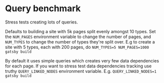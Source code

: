 # Query benchmark

Stress tests creating lots of queries.

Defaults to building a site with 5k pages split evenly amongst 10 types. Set the `NUM_PAGES` environment variable to change the number of pages, and `NUM_TYPES` to change the number of types they're split over. E.g to create a site with 5 types, each with 200 pages, do `NUM_TYPES=5 NUM_PAGES=1000 gatsby build`

By default it uses simple queries which creates very few data dependencies for each page. If you want to stress test data dependencies tracking use truthy `QUERY_LINKED_NODES` environment variable. E.g. `QUERY_LINKED_NODES=1 gatsby build`
